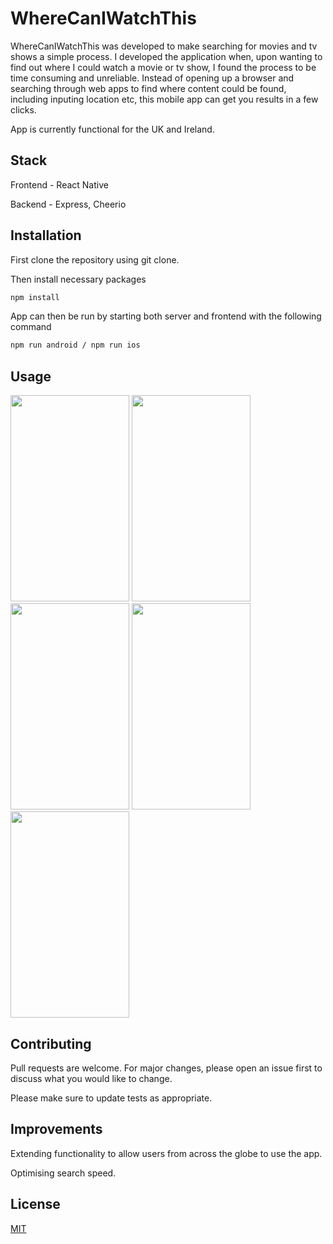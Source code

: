 # WhereCanIWatchThis

WhereCanIWatchThis was developed to make searching for movies and tv shows a simple process. I developed the application when, upon wanting to find out where I could watch a movie or tv show, I found the process to be time consuming and unreliable. Instead of opening up a browser and searching through web apps to find where content could be found, including inputing location etc, this mobile app can get you results in a few clicks. 

App is currently functional for the UK and Ireland.

## Stack

Frontend - React Native 

Backend - Express, Cheerio

## Installation

First clone the repository using git clone.

Then install necessary packages 

```bash
npm install 
```

App can then be run by starting both server and frontend with the following command 

```bash
npm run android / npm run ios
```

## Usage

<img src="https://user-images.githubusercontent.com/39191941/193873573-e06cd535-5d39-421e-ab76-5927bdc7c57e.jpeg" width="190" height="330"> <img src="https://user-images.githubusercontent.com/39191941/193874156-7c9c3bc6-2599-431c-9491-14e236ed7500.jpeg" width="190" height="330">
<img src="https://user-images.githubusercontent.com/39191941/193874199-f7b013e1-841a-4a42-b46a-34e9a4f0e770.jpeg" width="190" height="330">
<img src="https://user-images.githubusercontent.com/39191941/193874231-2099f128-aa19-4037-a174-96c32c5acede.jpeg" width="190" height="330">
<img src="https://user-images.githubusercontent.com/39191941/193874258-1438991e-42e7-4430-934c-a1d1b582e373.jpeg" width="190" height="330">


## Contributing
Pull requests are welcome. For major changes, please open an issue first to discuss what you would like to change. 

Please make sure to update tests as appropriate.


## Improvements
Extending functionality to allow users from across the globe to use the app. 

Optimising search speed.

## License
[MIT](https://choosealicense.com/licenses/mit/)
